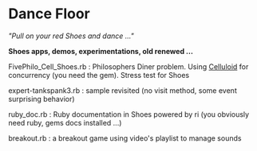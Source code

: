 # Dance Floor
*"Pull on your red Shoes and dance ..."*   

**Shoes apps, demos, experimentations, old renewed ...**   

FivePhilo_Cell_Shoes.rb : Philosophers Diner problem. Using [Celluloid](https://github.com/celluloid/celluloid) for concurrency (you need the gem). Stress test for Shoes  

expert-tankspank3.rb : sample revisited (no visit method, some event surprising behavior)   

ruby_doc.rb : Ruby documentation in Shoes powered by ri (you obviously need ruby, gems docs installed ...)

breakout.rb : a breakout game using video's playlist to manage sounds   


 	
 	
